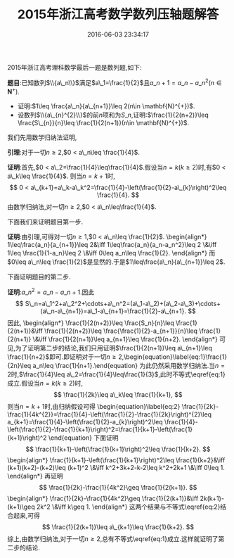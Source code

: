 ﻿---
title: 2015年浙江高考数学数列压轴题解答
date: 2016-06-03 23:34:17
categories:
- 数学
- 不等式
tags:
- 数列
- 高考

---
2015年浙江高考理科数学最后一题是数列题,如下:

**题目**:已知数列$\\{a\_n\\}$满足$a\_1=\frac{1}{2}$且$a\_{n+1}=a\_n-a\_n^2(n\in \mathbf{N}^{+})$.
+ 证明:$1\leq \frac{a\_n}{a\_{n+1}}\leq 2(n\in \mathbf{N}^{+})$.
+ 设数列$\\{a\_{n}^{2}\\}$的前$n$项和为$S\_{n}$,证明:$\frac{1}{2(n+2)}\leq \frac{S\_{n}}{n}\leq \frac{1}{2(n+1)}(n\in \mathbf{N}^{+})$. 


我们先用数学归纳法证明,

**引理**:对于一切$n\geq 2$,$0 < a\_n\leq \frac{1}{4}$.


**证明**:首先,$0 < a\_2=\frac{1}{4}\leq\frac{1}{4}$.假设当$n=k(k\geq 2)$时,有$0 < a\_k\leq \frac{1}{4}$. 则当$n=k+1$时,
$$
0 < a\_{k+1}=a\_k-a\_k^2=\frac{1}{4}-\left(\frac{1}{2}-a\_{k}\right)^2\leq \frac{1}{4}.
$$
由数学归纳法,对一切$n\geq 2$,$0 < a\_n\leq\frac{1}{4}$.



下面我们来证明题目第一步.

**证明**:由引理,可得对一切$n\geq 1$,$0 < a\_n\leq \frac{1}{2}$.
    \begin{align\*}
1\leq\frac{a\_n}{a\_{n+1}}\leq 2&\iff 1\leq\frac{a\_n}{a\_n-a\_n^2}\leq 2
\\\&\iff 1\leq \frac{1}{1-a\_n}\leq 2
\\\&\iff 0\leq a\_n\leq \frac{1}{2}.
    \end{align\*}
而$0\leq a\_n\leq \frac{1}{2}$是显然的.于是$1\leq\frac{a\_n}{a\_{n+1}}\leq 2$.



下面证明题目的第二步.

**证明**:$a\_n^2=a\_n-a\_{n+1}$.因此
$$
S\_n=a\_1^2+a\_2^2+\cdots+a\_n^2=(a\_1-a\_2)+(a\_2-a\_3)+\cdots+(a\_n-a\_{n+1})=a\_1-a\_{n+1}=\frac{1}{2}-a\_{n+1}.
$$
因此,
\begin{align\*}
  \frac{1}{2(n+2)}\leq \frac{S\_n}{n}\leq \frac{1}{2(n+1)}&\iff
                                                           \frac{1}{2(n+2)}\leq
                                                           \frac{\frac{1}{2}-a\_{n+1}}{n}\leq
                                                           \frac{1}{2(n+1)}
\\\&\iff \frac{1}{2(n+1)}\leq a\_{n+1}\leq \frac{1}{n+2}.
\end{align\*}
可见,为了证明第二步的结论,我们只用证明$\frac{1}{2(n+1)}\leq a\_{n+1}\leq \frac{1}{n+2}$即可.即证明对于一切$n\geq 2$,\begin{equation}\label{eq:1}\frac{1}{2n}\leq a\_n\leq \frac{1}{n+1}.\end{equation}
为此仍然采用数学归纳法.当$n=2$时,$\frac{1}{4}\leq a\_2=\frac{1}{4}\leq\frac{1}{3}$,此时不等式\eqref{eq:1}成立.假设当$n=k(k\geq 2)$时,
$$
\frac{1}{2k}\leq a\_k\leq \frac{1}{k+1},
$$
则当$n=k+1$时,由归纳假设可得
\begin{equation}\label{eq:2}
\frac{1}{2k}-\frac{1}{4k^{2}}=\frac{1}{4}-\left(\frac{1}{2}-\frac{1}{2k}\right)^{2}\leq
a\_{k+1}=\frac{1}{4}-\left(\frac{1}{2}-a\_{k}\right)^2\leq
\frac{1}{4}-\left(\frac{1}{2}-\frac{1}{k+1}\right)^2=\frac{1}{k+1}-\left(\frac{1}{k+1}\right)^2
\end{equation}
下面证明
$$
\frac{1}{k+1}-\left(\frac{1}{k+1}\right)^2\leq \frac{1}{k+2}.
$$
\begin{align\*}
  \frac{1}{k+1}-\left(\frac{1}{k+1}\right)^2\leq \frac{1}{k+2}&\iff
  (k+1)(k+2)-(k+2)\leq (k+1)^2
\\\&\iff k^2+3k+2-k-2\leq k^2+2k+1
\\\&\iff 0\leq 1.
\end{align\*}
再证明
$$
\frac{1}{2k}-\frac{1}{4k^2}\geq \frac{1}{2(k+1)}.
$$
\begin{align\*}
  \frac{1}{2k}-\frac{1}{4k^2}\geq \frac{1}{2(k+1)}&\iff
                                                    2k(k+1)-(k+1)\geq
                                                    2k^2
\\\&\iff k\geq 1.
\end{align\*}
这两个结果与不等式\eqref{eq:2}结合起来,可得
$$
\frac{1}{2(k+1)}\leq a\_{k+1}\leq \frac{1}{k+2}.
$$
综上,由数学归纳法,对于一切$n\geq 2$,总有不等式\eqref{eq:1}成立.这样就证明了第二步的结论.